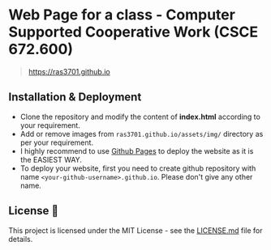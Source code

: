 # Web Page for a class - Computer Supported Cooperative Work (CSCE 672.600)

> https://ras3701.github.io


## Installation & Deployment 
- Clone the repository and modify the content of <b>index.html</b> according to your requirement.
- Add or remove images from `ras3701.github.io/assets/img/` directory as per your requirement.
- I highly recommend to use [Github Pages](https://create-react-app.dev/docs/deployment/#github-pages) to deploy the website as it is the EASIEST WAY.
- To deploy your website, first you need to create github repository with name `<your-github-username>.github.io`. Please don't give any other name.


## License 📄
This project is licensed under the MIT License - see the [LICENSE.md](./LICENSE) file for details.
